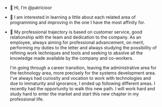 - 👋 Hi, I’m @patricioor
- 👀 I am interested in learning a little about each related area of programming and improving in the one I have the most affinity for.

- 💼 My professional trajectory is based on customer service, good relationship with the team and dedication to the company. As an employee, always aiming for professional advancement, on merit, performing my duties to the letter and always studying the possibility of refining work techniques and tools and seeking to absolve all the knowledge made available by the company and co-workers.

  I'm going through a career transition, leaving the administrative area for the technology area, more precisely for the systems development area. I've always had curiosity and vocation to work with technologies and due to immaturity and ignorance, I ended up following different areas. I recently had the opportunity to walk this new path. I will work hard and study hard to enter the market and start this new chapter in my professional life.

<!---
patricioor/patricioor is a ✨ special ✨ repository because its `README.md` (this file) appears on your GitHub profile.
You can click the Preview link to take a look at your changes.
--->
